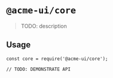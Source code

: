 # `@acme-ui/core`

> TODO: description

## Usage

```
const core = require('@acme-ui/core');

// TODO: DEMONSTRATE API
```
